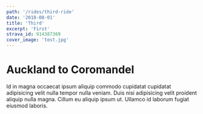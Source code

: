 ```yaml
---
path: '/rides/third-ride'
date: '2018-08-01'
title: 'Third'
excerpt: 'First'
strava_id: 914387369
cover_image: 'test.jpg'
---
```


# Auckland to Coromandel

Id in magna occaecat ipsum aliquip commodo cupidatat cupidatat adipisicing velit nulla tempor nulla veniam. Duis nisi adipisicing velit proident aliquip nulla magna. Cillum eu aliquip ipsum ut. Ullamco id laborum fugiat eiusmod laboris.
